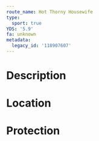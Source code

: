 ```yaml
---
route_name: Hot Thorny Housewife
type:
  sport: true
YDS: '5.9'
fa: unknown
metadata:
  legacy_id: '118907607'
---
```

# Description
# Location
# Protection

